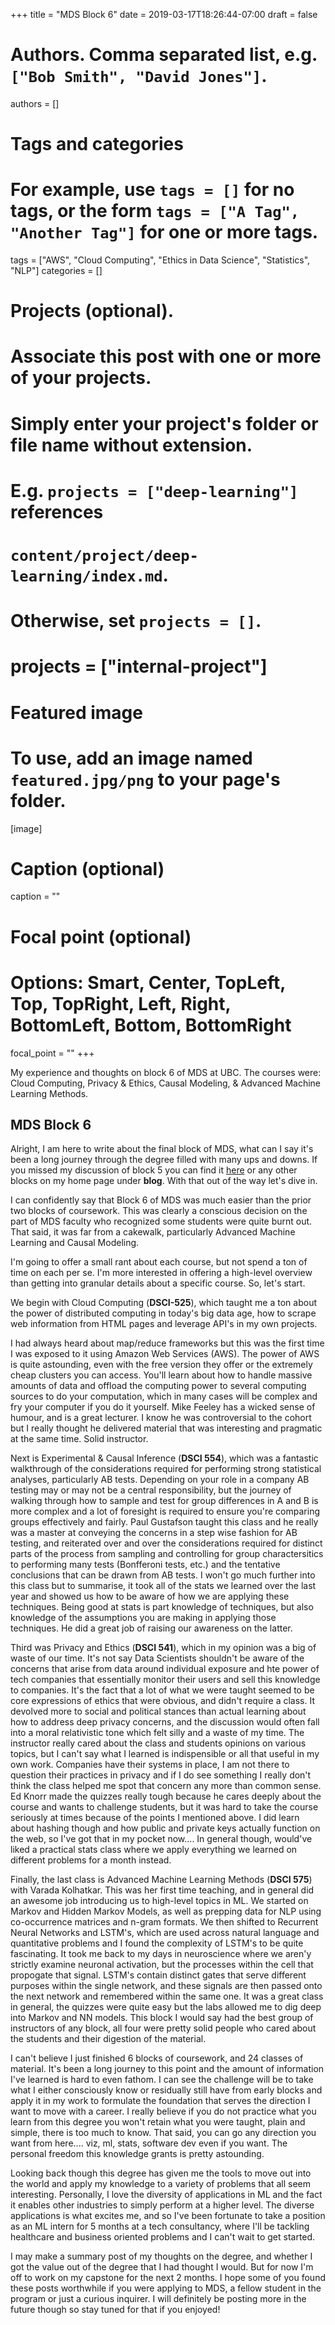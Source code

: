 +++
title = "MDS Block 6"
date = 2019-03-17T18:26:44-07:00
draft = false

# Authors. Comma separated list, e.g. `["Bob Smith", "David Jones"]`.
authors = []

# Tags and categories
# For example, use `tags = []` for no tags, or the form `tags = ["A Tag", "Another Tag"]` for one or more tags.
tags = ["AWS", "Cloud Computing", "Ethics in Data Science", "Statistics", "NLP"]
categories = []

# Projects (optional).
#   Associate this post with one or more of your projects.
#   Simply enter your project's folder or file name without extension.
#   E.g. `projects = ["deep-learning"]` references 
#   `content/project/deep-learning/index.md`.
#   Otherwise, set `projects = []`.
# projects = ["internal-project"]

# Featured image
# To use, add an image named `featured.jpg/png` to your page's folder. 
[image]
  # Caption (optional)
  caption = ""

  # Focal point (optional)
  # Options: Smart, Center, TopLeft, Top, TopRight, Left, Right, BottomLeft, Bottom, BottomRight
  focal_point = ""
+++

My experience and thoughts on block 6 of MDS at UBC. The courses were: Cloud Computing, Privacy & Ethics, Causal Modeling, & Advanced Machine Learning Methods. <!--more-->


## MDS Block 6

Alright, I am here to write about the final block of MDS, what can I say it's been a long journey through the degree filled with many ups and downs. If you missed my discussion of block 5 you can find it [here](https://ehhope.github.io/post/mds-block-5/) or any other blocks on my home page under **blog**. With that out of the way let's dive in.

I can confidently say that Block 6 of MDS was much easier than the prior two blocks of coursework. This was clearly a conscious decision on the part of MDS faculty who recognized some students were quite burnt out. That said, it was far from a cakewalk, particularly Advanced Machine Learning and Causal Modeling.

I'm going to offer a small rant about each course, but not spend a ton of time on each per se. I'm more interested in offering a high-level overview than getting into granular details about a specific course. So, let's start.

We begin with Cloud Computing (**DSCI-525**), which taught me a ton about the power of distributed computing in today's big data age, how to scrape web information from HTML pages and leverage API's in my own projects. 

I had always heard about map/reduce frameworks but this was the first time I was exposed to it using Amazon Web Services (AWS). The power of AWS is quite astounding, even with the free version they offer or the extremely cheap clusters you can access. You'll learn about how to handle massive amounts of data and offload the computing power to several computing sources to do your computation, which in many cases will be complex and fry your computer if you do it yourself. Mike Feeley has a wicked sense of humour, and is a great lecturer. I know he was controversial to the cohort but I really thought he delivered material that was interesting and pragmatic at the same time. Solid instructor.

Next is Experimental & Causal Inference (**DSCI 554**), which was a fantastic walkthrough of the considerations required for performing strong statistical analyses, particularly AB tests. Depending on your role in a company AB testing may or may not be a central responsibility, but the journey of walking through how to sample and test for group differences in A and B is more complex and a lot of foresight is required to ensure you're comparing groups effectively and fairly. Paul Gustafson taught this class and he really was a master at conveying the concerns in a step wise fashion for AB testing, and reiterated over and over the considerations required for distinct parts of the process from sampling and controlling for group charactersitics to performing many tests (Bonfferoni tests, etc.) and the tentative conclusions that can be drawn from AB tests. I won't go much further into this class but to summarise, it took all of the stats we learned over the last year and showed us how to be aware of how we are applying these techniques. Being good at stats is part knowledge of techniques, but also knowledge of the assumptions you are making in applying those techniques. He did a great job of raising our awareness on the latter.

Third was Privacy and Ethics (**DSCI 541**), which in my opinion was a big of waste of our time. It's not say Data Scientists shouldn't be aware of the concerns that arise from data around individual exposure and hte power of tech companies that essentially monitor their users and sell this knowledge to companies. It's the fact that a lot of what we were taught seemed to be core expressions of ethics that were obvious, and didn't require a class. It devolved more to social and political stances than actual learning about how to address deep privacy concerns, and the discussion would often fall into a moral relativistic tone which felt silly and a waste of my time. The instructor really cared about the class and students opinions on various topics, but I can't say what I learned is indispensible or all that useful in my own work. Companies have their systems in place, I am not there to question their practices in privacy and if I do see something I really don't think the class helped me spot that concern any more than common sense. Ed Knorr made the quizzes really tough because he cares deeply about the course and wants to challenge students, but it was hard to take the course seriously at times because of the points I mentioned above. I did learn about hashing though and how public and private keys actually function on the web, so I've got that in my pocket now.... In general though, would've liked a practical stats class where we apply everything we learned on different problems for a month instead.

Finally, the last class is Advanced Machine Learning Methods (**DSCI 575**) with Varada Kolhatkar. This was her first time teaching, and in general did an awesome job introducing us to high-level topics in ML. We started on Markov and Hidden Markov Models, as well as prepping data for NLP using co-occurrence matrices and n-gram formats. We then shifted to Recurrent Neural Networks and LSTM's, which are used across natural language and quantitative problems and I found the complexity of LSTM's to be quite fascinating. It took me back to my days in neuroscience where we aren'y strictly examine neuronal activation, but the processes within the cell that propogate that signal. LSTM's contain distinct gates that serve different purposes within the single network, and these signals are then passed onto the next network and remembered within the same one. It was a great class in general, the quizzes were quite easy but the labs allowed me to dig deep into Markov and NN models. This block I would say had the best group of instructors of any block, all four were pretty solid people who cared about the students and their digestion of the material.

I can't believe I just finished 6 blocks of coursework, and 24 classes of material. It's been a long journey to this point and the amount of information I've learned is hard to even fathom. I can see the challenge will be to take what I either consciously know or residually still have from early blocks and apply it in my work to formulate the foundation that serves the direction I want to move with a career. I really believe if you do not practice what you learn from this degree you won't retain what you were taught, plain and simple, there is too much to know. That said, you can go any direction you want from here.... viz, ml, stats, software dev even if you want. The personal freedom this knowledge grants is pretty astounding.

Looking back though this degree has given me the tools to move out into the world and apply my knowledge to a variety of problems that all seem interesting. Personally, I love the diversity of applications in ML and the fact it enables other industries to simply perform at a higher level. The diverse applications is what excites me, and so I've been fortunate to take a position as an ML intern for 5 months at a tech consultancy, where I'll be tackling healthcare and business oriented problems and I can't wait to get started. 

I may make a summary post of my thoughts on the degree, and whether I got the value out of the degree that I had thought I would. But for now I'm off to work on my capstone for the next 2 months. I hope some of you found these posts worthwhile if you were applying to MDS, a fellow student in the program or just a curious inquirer. I will definitely be posting more in the future though so stay tuned for that if you enjoyed!